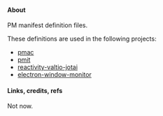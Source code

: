 #### About

PM manifest definition files.

These definitions are used in the following projects:
* [pmac](https://github.com/maxzz/pmac)
* [pmit](https://github.com/maxzz/dropzone)
* [reactivity-valtio-jotai](https://github.com/maxzz/reactivity-valtio-jotai)
* [electron-window-monitor](https://github.com/maxzz/electron-window-monitor)

#### Links, credits, refs

Not now.